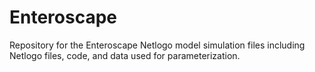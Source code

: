 # Enteroscape
Repository for the Enteroscape Netlogo model simulation files including Netlogo files, code, and data used for parameterization.

